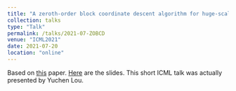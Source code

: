 ```yaml
---
title: "A zeroth-order block coordinate descent algorithm for huge-scale black-box optimization."
collection: talks
type: "Talk"
permalink: /talks/2021-07-ZOBCD
venue: "ICML2021"
date: 2021-07-20
location: "online"
---
```


Based on [this](https://danielmckenzie.github.io/publication/2021-02-ZOBCD) paper. [Here](./files/ZO_BCD.pdf) are the slides. This short ICML talk was actually presented by Yuchen Lou. 
